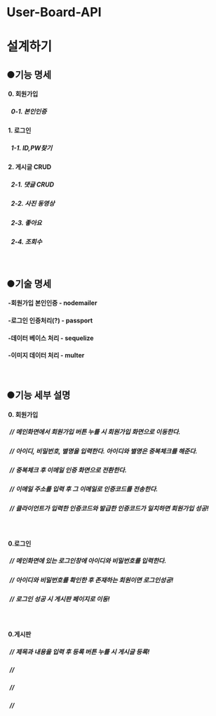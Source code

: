 # User-Board-API


# 설계하기


## ●기능 명세
   
#### &nbsp;0. 회원가입
##### &nbsp;&nbsp;&nbsp;0-1. 본인인증 
#### &nbsp;1. 로그인
##### &nbsp;&nbsp;&nbsp;1-1. ID,PW찾기   
#### &nbsp;2. 게시글 CRUD 
##### &nbsp;&nbsp;&nbsp;2-1. 댓글 CRUD 
##### &nbsp;&nbsp;&nbsp;2-2. 사진 동영상 
##### &nbsp;&nbsp;&nbsp;2-3. 좋아요 
##### &nbsp;&nbsp;&nbsp;2-4. 조회수
&nbsp;&nbsp;

## ●기술 명세

#### &nbsp;-회원가입 본인인증  - nodemailer
#### &nbsp;-로그인 인증처리(?) - passport
#### &nbsp;-데이터 베이스 처리 - sequelize
#### &nbsp;-이미지 데이터 처리 - multer
&nbsp;&nbsp;




## ●기능 세부 설명

#### &nbsp;0. 회원가입 
##### &nbsp; // 메인화면에서 회원가입 버튼 누를 시 회원가입 화면으로 이동한다.
##### &nbsp; // 아이디, 비밀번호, 별명을 입력한다. 아이디와 별명은 중복체크를 해준다.
##### &nbsp; // 중복체크 후 이메일 인증 화면으로 전환한다.
##### &nbsp; // 이메일 주소를 입력 후 그 이메일로 인증코드를 전송한다.
##### &nbsp; // 클라이언트가 입력한 인증코드와 발급한 인증코드가 일치하면 회원가입 성공!
&nbsp;&nbsp;

#### &nbsp;0.로그인
##### &nbsp; // 메인화면에 있는 로그인창에 아이디와 비밀번호를 입력한다.
##### &nbsp; //	아이디와 비밀번호를 확인한 후 존재하는 회원이면 로그인성공!
##### &nbsp; //	로그인 성공 시 게시판 페이지로 이동!
&nbsp;&nbsp;


#### &nbsp;0.게시판
##### &nbsp; // 제목과 내용을 입력 후 등록 버튼 누를 시 게시글 등록!
##### &nbsp; // 
##### &nbsp; // 
##### &nbsp; // 
&nbsp;&nbsp;



